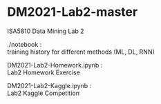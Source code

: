 # DM2021-Lab2-master
ISA5810 Data Mining Lab 2  
  
./notebook :   
training history for different methods (ML, DL, RNN)  
  
DM2021-Lab2-Homework.ipynb :  
Lab2 Homework Exercise  
  
DM2021-Lab2-Kaggle.ipynb :   
Lab2 Kaggle Competition  
